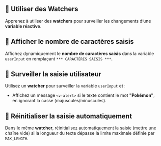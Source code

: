## 👀 Utiliser des Watchers
Apprenez à utiliser des **watchers** pour surveiller les changements d’une **variable réactive**.

## 🔢 Afficher le nombre de caractères saisis
Affichez dynamiquement le **nombre de caractères saisis** dans la variable `userInput` en remplaçant `*** CARACTÈRES SAISIS ***`.

## 🚨 Surveiller la saisie utilisateur
Utilisez un **watcher** pour surveiller la variable `userInput` et :
- Affichez un message `<v-alert>` si le texte contient le mot **"Pokémon"**, en ignorant la casse (majuscules/minuscules).

## 🔄 Réinitialiser la saisie automatiquement
Dans le même **watcher**, réinitialisez automatiquement la saisie (mettre une chaîne vide) si la longueur du texte dépasse la limite maximale définie par `MAX_LENGTH`.
